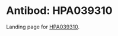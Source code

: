 # Antibod: HPA039310


    


Landing page for [HPA039310](http://www.proteinatlas.org/search/HPA039310).
